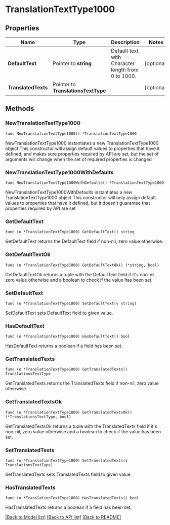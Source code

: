 # TranslationTextType1000

## Properties

Name | Type | Description | Notes
------------ | ------------- | ------------- | -------------
**DefaultText** | Pointer to **string** | Default text with Character length from 0 to 1000. | [optional] 
**TranslatedTexts** | Pointer to [**TranslationsTextType**](TranslationsTextType.md) |  | [optional] 

## Methods

### NewTranslationTextType1000

`func NewTranslationTextType1000() *TranslationTextType1000`

NewTranslationTextType1000 instantiates a new TranslationTextType1000 object
This constructor will assign default values to properties that have it defined,
and makes sure properties required by API are set, but the set of arguments
will change when the set of required properties is changed

### NewTranslationTextType1000WithDefaults

`func NewTranslationTextType1000WithDefaults() *TranslationTextType1000`

NewTranslationTextType1000WithDefaults instantiates a new TranslationTextType1000 object
This constructor will only assign default values to properties that have it defined,
but it doesn't guarantee that properties required by API are set

### GetDefaultText

`func (o *TranslationTextType1000) GetDefaultText() string`

GetDefaultText returns the DefaultText field if non-nil, zero value otherwise.

### GetDefaultTextOk

`func (o *TranslationTextType1000) GetDefaultTextOk() (*string, bool)`

GetDefaultTextOk returns a tuple with the DefaultText field if it's non-nil, zero value otherwise
and a boolean to check if the value has been set.

### SetDefaultText

`func (o *TranslationTextType1000) SetDefaultText(v string)`

SetDefaultText sets DefaultText field to given value.

### HasDefaultText

`func (o *TranslationTextType1000) HasDefaultText() bool`

HasDefaultText returns a boolean if a field has been set.

### GetTranslatedTexts

`func (o *TranslationTextType1000) GetTranslatedTexts() TranslationsTextType`

GetTranslatedTexts returns the TranslatedTexts field if non-nil, zero value otherwise.

### GetTranslatedTextsOk

`func (o *TranslationTextType1000) GetTranslatedTextsOk() (*TranslationsTextType, bool)`

GetTranslatedTextsOk returns a tuple with the TranslatedTexts field if it's non-nil, zero value otherwise
and a boolean to check if the value has been set.

### SetTranslatedTexts

`func (o *TranslationTextType1000) SetTranslatedTexts(v TranslationsTextType)`

SetTranslatedTexts sets TranslatedTexts field to given value.

### HasTranslatedTexts

`func (o *TranslationTextType1000) HasTranslatedTexts() bool`

HasTranslatedTexts returns a boolean if a field has been set.


[[Back to Model list]](../README.md#documentation-for-models) [[Back to API list]](../README.md#documentation-for-api-endpoints) [[Back to README]](../README.md)


